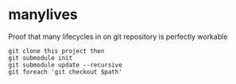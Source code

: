 # manylives
Proof that many lifecycles in on git repository is perfectly workable
```
git clone this project then
git submodule init
git submodule update --recursive
git foreach 'git checkout $path'
```
